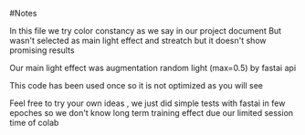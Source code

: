 #Notes

In this file we try color constancy as we say in our project document
But wasn't selected as main light effect and streatch but it doesn't show promising results

Our main light effect was augmentation random light (max=0.5) by fastai api

This code has been used once so it is not optimized as you will see

Feel free to try your own ideas , we just did simple tests with fastai in few epoches so we don't know long term training effect due our limited session time of colab
